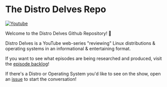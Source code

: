 # The Distro Delves Repo

[![Youtube](https://img.shields.io/badge/Egee-Youtube-e62117.svg)](https://www.youtube.com/c/Egeeirl)

Welcome to the Distro Delves Github Repository! 👋

Distro Delves is a YouTube web-series "reviewing" Linux distributions & operating systems in an informational & entertaining format.

If you want to see what episodes are being researched and produced, visit the [episode backlog](https://github.com/egee-irl/distro-delves/projects/1)!

If there's a Distro or Operating System you'd like to see on the show, open an [issue](https://github.com/egee-irl/distro-delves/issues) to start the conversation!
